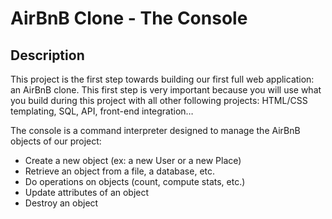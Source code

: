 # AirBnB Clone - The Console

## Description

This project is the first step towards building our first full web application: an AirBnB clone. This first step is very important because you will use what you build during this project with all other following projects: HTML/CSS templating, SQL, API, front-end integration…

The console is a command interpreter designed to manage the AirBnB objects of our project:

- Create a new object (ex: a new User or a new Place)
- Retrieve an object from a file, a database, etc.
- Do operations on objects (count, compute stats, etc.)
- Update attributes of an object
- Destroy an object


